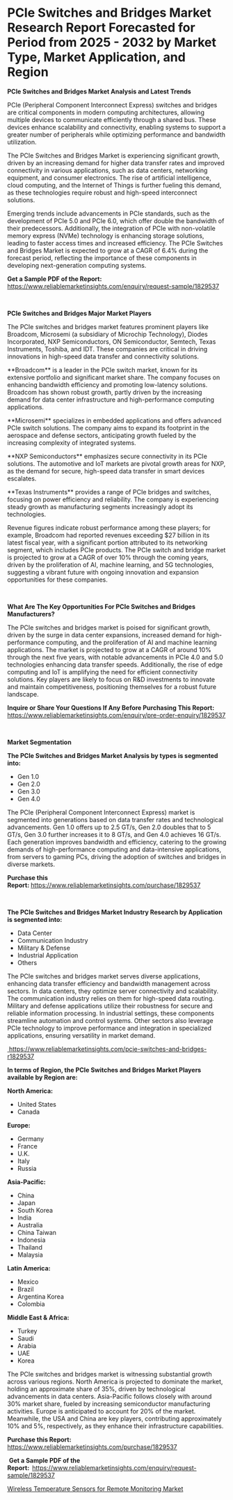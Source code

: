 <p><h1>PCIe Switches and Bridges Market Research Report Forecasted for Period from 2025 -  2032 by Market Type, Market Application, and Region</h1></p><p><strong>PCIe Switches and Bridges Market Analysis and Latest Trends</strong></p>
<p><p>PCIe (Peripheral Component Interconnect Express) switches and bridges are critical components in modern computing architectures, allowing multiple devices to communicate efficiently through a shared bus. These devices enhance scalability and connectivity, enabling systems to support a greater number of peripherals while optimizing performance and bandwidth utilization.</p><p>The PCIe Switches and Bridges Market is experiencing significant growth, driven by an increasing demand for higher data transfer rates and improved connectivity in various applications, such as data centers, networking equipment, and consumer electronics. The rise of artificial intelligence, cloud computing, and the Internet of Things is further fueling this demand, as these technologies require robust and high-speed interconnect solutions.</p><p>Emerging trends include advancements in PCIe standards, such as the development of PCIe 5.0 and PCIe 6.0, which offer double the bandwidth of their predecessors. Additionally, the integration of PCIe with non-volatile memory express (NVMe) technology is enhancing storage solutions, leading to faster access times and increased efficiency. The PCIe Switches and Bridges Market is expected to grow at a CAGR of 6.4% during the forecast period, reflecting the importance of these components in developing next-generation computing systems.</p></p>
<p><strong>Get a Sample PDF of the Report:&nbsp;</strong> <a href="https://www.reliablemarketinsights.com/enquiry/request-sample/1829537?utm_campaign=2943&utm_medium=2&utm_source=Github&utm_content=ia&utm_term=06042025&utm_id=pcie-switches-and-bridges">https://www.reliablemarketinsights.com/enquiry/request-sample/1829537</a></p>
<p>&nbsp;</p>
<p><strong>PCIe Switches and Bridges Major Market Players</strong></p>
<p><p>The PCIe switches and bridges market features prominent players like Broadcom, Microsemi (a subsidiary of Microchip Technology), Diodes Incorporated, NXP Semiconductors, ON Semiconductor, Semtech, Texas Instruments, Toshiba, and IDT. These companies are critical in driving innovations in high-speed data transfer and connectivity solutions.</p><p>**Broadcom** is a leader in the PCIe switch market, known for its extensive portfolio and significant market share. The company focuses on enhancing bandwidth efficiency and promoting low-latency solutions. Broadcom has shown robust growth, partly driven by the increasing demand for data center infrastructure and high-performance computing applications.</p><p>**Microsemi** specializes in embedded applications and offers advanced PCIe switch solutions. The company aims to expand its footprint in the aerospace and defense sectors, anticipating growth fueled by the increasing complexity of integrated systems.</p><p>**NXP Semiconductors** emphasizes secure connectivity in its PCIe solutions. The automotive and IoT markets are pivotal growth areas for NXP, as the demand for secure, high-speed data transfer in smart devices escalates.</p><p>**Texas Instruments** provides a range of PCIe bridges and switches, focusing on power efficiency and reliability. The company is experiencing steady growth as manufacturing segments increasingly adopt its technologies.</p><p>Revenue figures indicate robust performance among these players; for example, Broadcom had reported revenues exceeding $27 billion in its latest fiscal year, with a significant portion attributed to its networking segment, which includes PCIe products. The PCIe switch and bridge market is projected to grow at a CAGR of over 10% through the coming years, driven by the proliferation of AI, machine learning, and 5G technologies, suggesting a vibrant future with ongoing innovation and expansion opportunities for these companies.</p></p>
<p>&nbsp;</p>
<p><strong>What Are The Key Opportunities For PCIe Switches and Bridges Manufacturers?</strong></p>
<p><p>The PCIe switches and bridges market is poised for significant growth, driven by the surge in data center expansions, increased demand for high-performance computing, and the proliferation of AI and machine learning applications. The market is projected to grow at a CAGR of around 10% through the next five years, with notable advancements in PCIe 4.0 and 5.0 technologies enhancing data transfer speeds. Additionally, the rise of edge computing and IoT is amplifying the need for efficient connectivity solutions. Key players are likely to focus on R&D investments to innovate and maintain competitiveness, positioning themselves for a robust future landscape.</p></p>
<p><strong>Inquire or Share Your Questions If Any Before Purchasing This Report:</strong> <a href="https://www.reliablemarketinsights.com/enquiry/pre-order-enquiry/1829537?utm_campaign=2943&utm_medium=2&utm_source=Github&utm_content=ia&utm_term=06042025&utm_id=pcie-switches-and-bridges">https://www.reliablemarketinsights.com/enquiry/pre-order-enquiry/1829537</a></p>
<p>&nbsp;</p>
<p><strong>Market Segmentation</strong></p>
<p><strong>The PCIe Switches and Bridges Market Analysis by types is segmented into:</strong></p>
<p><ul><li>Gen 1.0</li><li>Gen 2.0</li><li>Gen 3.0</li><li>Gen 4.0</li></ul></p>
<p><p>The PCIe (Peripheral Component Interconnect Express) market is segmented into generations based on data transfer rates and technological advancements. Gen 1.0 offers up to 2.5 GT/s, Gen 2.0 doubles that to 5 GT/s, Gen 3.0 further increases it to 8 GT/s, and Gen 4.0 achieves 16 GT/s. Each generation improves bandwidth and efficiency, catering to the growing demands of high-performance computing and data-intensive applications, from servers to gaming PCs, driving the adoption of switches and bridges in diverse markets.</p></p>
<p><strong>Purchase this Report:&nbsp;</strong><a href="https://www.reliablemarketinsights.com/purchase/1829537?utm_campaign=2943&utm_medium=2&utm_source=Github&utm_content=ia&utm_term=06042025&utm_id=pcie-switches-and-bridges">https://www.reliablemarketinsights.com/purchase/1829537</a></p>
<p>&nbsp;</p>
<p><strong>The PCIe Switches and Bridges Market Industry Research by Application is segmented into:</strong></p>
<p><ul><li>Data Center</li><li>Communication Industry</li><li>Military & Defense</li><li>Industrial Application</li><li>Others</li></ul></p>
<p><p>The PCIe switches and bridges market serves diverse applications, enhancing data transfer efficiency and bandwidth management across sectors. In data centers, they optimize server connectivity and scalability. The communication industry relies on them for high-speed data routing. Military and defense applications utilize their robustness for secure and reliable information processing. In industrial settings, these components streamline automation and control systems. Other sectors also leverage PCIe technology to improve performance and integration in specialized applications, ensuring versatility in market demand.</p></p>
<p><a href="https://www.reliablemarketinsights.com/pcie-switches-and-bridges-r1829537?utm_campaign=2943&utm_medium=2&utm_source=Github&utm_content=ia&utm_term=06042025&utm_id=pcie-switches-and-bridges">&nbsp;https://www.reliablemarketinsights.com/pcie-switches-and-bridges-r1829537</a></p>
<p><strong>In terms of Region, the PCIe Switches and Bridges Market Players available by Region are:</strong></p>
<p>
    <p> <strong> North America: </strong>
        <ul>
            <li>United States</li>
            <li>Canada</li>
        </ul>
        </p> 
    <p> <strong> Europe: </strong>
        <ul>
            <li>Germany</li>
            <li>France</li>
            <li>U.K.</li>
            <li>Italy</li>
            <li>Russia</li>
        </ul>
        </p> 
    <p> <strong> Asia-Pacific: </strong>
        <ul>
            <li>China</li>
            <li>Japan</li>
            <li>South Korea</li>
            <li>India</li>
            <li>Australia</li>
            <li>China Taiwan</li>
            <li>Indonesia</li>
            <li>Thailand</li>
            <li>Malaysia</li>
        </ul>
        </p> 
    <p> <strong> Latin America: </strong>
        <ul>
            <li>Mexico</li>
            <li>Brazil</li>
            <li>Argentina Korea</li>
            <li>Colombia</li>
        </ul>
        </p> 
    <p> <strong> Middle East & Africa: </strong>
        <ul>
            <li>Turkey</li>
            <li>Saudi</li>
            <li>Arabia</li>
            <li>UAE</li>
            <li>Korea</li>
        </ul>
    </p>
    </p>
<p><p>The PCIe switches and bridges market is witnessing substantial growth across various regions. North America is projected to dominate the market, holding an approximate share of 35%, driven by technological advancements in data centers. Asia-Pacific follows closely with around 30% market share, fueled by increasing semiconductor manufacturing activities. Europe is anticipated to account for 20% of the market. Meanwhile, the USA and China are key players, contributing approximately 10% and 5%, respectively, as they enhance their infrastructure capabilities.</p></p>
<p><strong>Purchase this Report: </strong><a href="https://www.reliablemarketinsights.com/purchase/1829537?utm_campaign=2943&utm_medium=2&utm_source=Github&utm_content=ia&utm_term=06042025&utm_id=pcie-switches-and-bridges">https://www.reliablemarketinsights.com/purchase/1829537</a></p>
<p>&nbsp;<strong>Get a Sample PDF of the Report:&nbsp;&nbsp;</strong><a href="https://www.reliablemarketinsights.com/enquiry/request-sample/1829537?utm_campaign=2943&utm_medium=2&utm_source=Github&utm_content=ia&utm_term=06042025&utm_id=pcie-switches-and-bridges">https://www.reliablemarketinsights.com/enquiry/request-sample/1829537</a></p>
<p><strong></strong></p>
<p><p><a href="https://github.com/genayziben/Market-Research-Report-List-1/blob/main/wireless-temperature-sensors-for-remote-monitoring-market.md?utm_campaign=2943&utm_medium=2&utm_source=Github&utm_content=ia&utm_term=06042025&utm_id=pcie-switches-and-bridges">Wireless Temperature Sensors for Remote Monitoring Market</a></p></p>